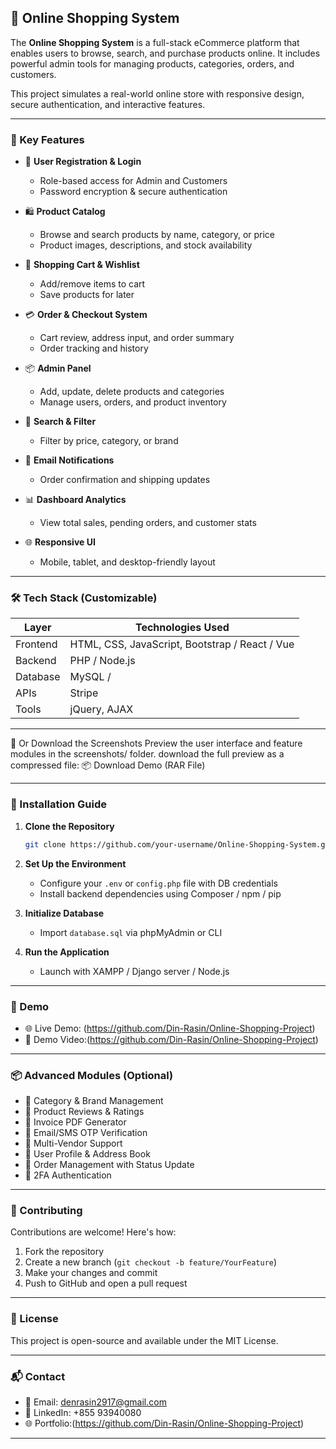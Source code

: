 
## 🛒 Online Shopping System

The **Online Shopping System** is a full-stack eCommerce platform that enables users to browse, search, and purchase products online. It includes powerful admin tools for managing products, categories, orders, and customers.

This project simulates a real-world online store with responsive design, secure authentication, and interactive features.

---

### 🌟 Key Features

* 👥 **User Registration & Login**

  * Role-based access for Admin and Customers
  * Password encryption & secure authentication

* 🛍️ **Product Catalog**

  * Browse and search products by name, category, or price
  * Product images, descriptions, and stock availability

* 🛒 **Shopping Cart & Wishlist**

  * Add/remove items to cart
  * Save products for later

* 💳 **Order & Checkout System**

  * Cart review, address input, and order summary
  * Order tracking and history

* 📦 **Admin Panel**

  * Add, update, delete products and categories
  * Manage users, orders, and product inventory

* 🔎 **Search & Filter**

  * Filter by price, category, or brand

* 🔔 **Email Notifications**

  * Order confirmation and shipping updates

* 📊 **Dashboard Analytics**

  * View total sales, pending orders, and customer stats

* 🌐 **Responsive UI**

  * Mobile, tablet, and desktop-friendly layout

---

### 🛠️ Tech Stack (Customizable)

| Layer    | Technologies Used                              |
| -------- | ---------------------------------------------- |
| Frontend | HTML, CSS, JavaScript, Bootstrap / React / Vue |
| Backend  | PHP / Node.js        
| Database | MySQL /                  
| APIs     | Stripe           
| Tools    | jQuery, AJAX  |

---

📁 Or Download the Screenshots
Preview the user interface and feature modules in the screenshots/ folder.
 download the full preview as a compressed file:
📦 Download Demo (RAR File)

---

### 🔧 Installation Guide

1. **Clone the Repository**

   ```bash
   git clone https://github.com/your-username/Online-Shopping-System.git
   ```
2. **Set Up the Environment**

   * Configure your `.env` or `config.php` file with DB credentials
   * Install backend dependencies using Composer / npm / pip
3. **Initialize Database**

   * Import `database.sql` via phpMyAdmin or CLI
4. **Run the Application**

   * Launch with XAMPP / Django server / Node.js

---

### 📸 Demo

* 🌐 Live Demo: (https://github.com/Din-Rasin/Online-Shopping-Project)
* 🎥 Demo Video:(https://github.com/Din-Rasin/Online-Shopping-Project)

---

### 📦 Advanced Modules (Optional)

* 📂 Category & Brand Management
* 📝 Product Reviews & Ratings
* 🧾 Invoice PDF Generator
* 📧 Email/SMS OTP Verification
* 🏬 Multi-Vendor Support
* 🧍 User Profile & Address Book
* 💼 Order Management with Status Update
* 🔐 2FA Authentication

---

### 🤝 Contributing

Contributions are welcome! Here's how:

1. Fork the repository
2. Create a new branch (`git checkout -b feature/YourFeature`)
3. Make your changes and commit
4. Push to GitHub and open a pull request

---

### 📄 License

This project is open-source and available under the MIT License.

---

### 📬 Contact

* 📧 Email: denrasin2917@gmail.com
* 💼 LinkedIn: +855 93940080
* 🌐 Portfolio:(https://github.com/Din-Rasin/Online-Shopping-Project)

---

